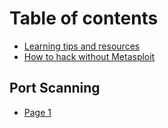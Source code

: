 # Table of contents

* [Learning tips and resources](README.md)
* [How to hack without Metasploit](how-to-hack-without-metasploit.md)

## Port Scanning

* [Page 1](port-scanning/page-1.md)
